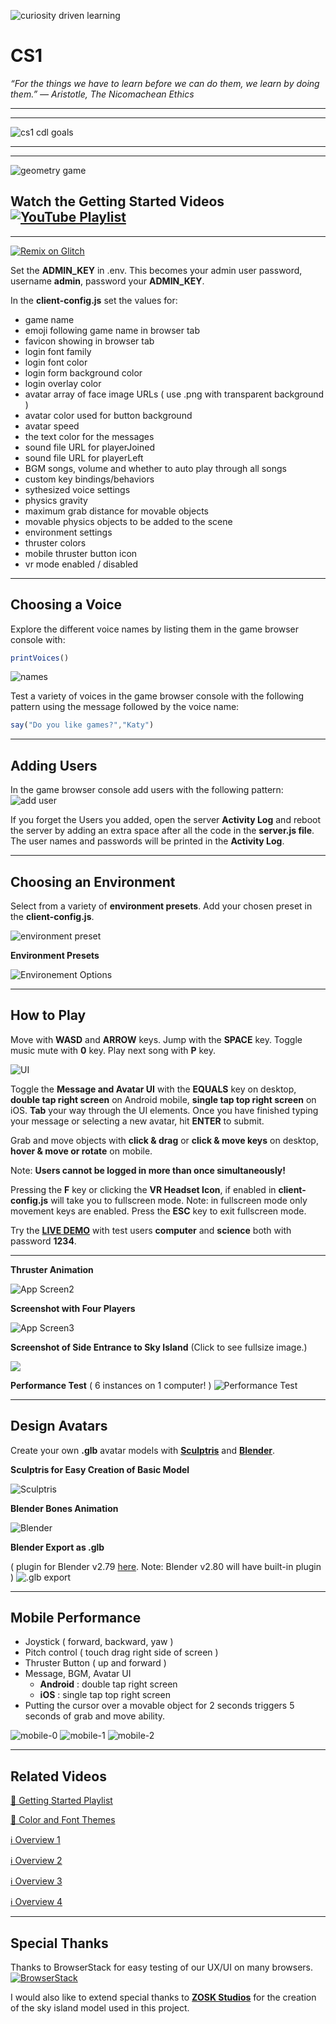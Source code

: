 ![curiosity driven learning](https://cdn.glitch.com/162b879e-fd42-40d9-8519-671d783b8c70%2Fcuriosity_driven_learning_logo.png?1537016449703) 

# CS1

*“For the things we have to learn before we can do them, we learn by doing them.” 
― Aristotle, The Nicomachean Ethics*
____
____

![cs1 cdl goals](https://cdn.glitch.com/162b879e-fd42-40d9-8519-671d783b8c70%2Fcs1_cdl_goals.png?1537027544834)
____
____

 ![geometry game](https://cdn.glitch.com/162b879e-fd42-40d9-8519-671d783b8c70%2Fgeo-game.gif?1534009918502) 

## Watch the Getting Started Videos <a href="https://youtu.be/04UIBSSw5AE?list=PLd_CKe0-tWOf-YZy6_nApH8Xg2XeHUHZm">![YouTube Playlist](https://cdn.glitch.com/162b879e-fd42-40d9-8519-671d783b8c70%2Fyt64.png?1537016897215)</a>

____

[![Remix on Glitch](https://cdn.glitch.com/2703baf2-b643-4da7-ab91-7ee2a2d00b5b%2Fremix-button.svg)](https://glitch.com/edit/#!/remix/cs1)

Set the **ADMIN_KEY** in .env. This becomes your admin user password, username **admin**, password your **ADMIN_KEY**. 

In the **client-config.js** set the values for:
  - game name
  - emoji following game name in browser tab
  - favicon showing in browser tab
  - login font family
  - login font color
  - login form background color
  - login overlay color
  - avatar array of face image URLs ( use .png with transparent background )
  - avatar color used for button background 
  - avatar speed
  - the text color for the messages
  - sound file URL for playerJoined
  - sound file URL for playerLeft
  - BGM songs, volume and whether to auto play through all songs
  - custom key bindings/behaviors
  - sythesized voice settings
  - physics gravity
  - maximum grab distance for movable objects
  - movable physics objects to be added to the scene
  - environment settings
  - thruster colors
  - mobile thruster button icon
  - vr mode enabled / disabled
____

## Choosing a Voice
  
Explore the different voice names by listing them in the game browser console with:
```js
printVoices()
```
![names](https://cdn.glitch.com/8cdffa44-0009-4d0b-89c7-731fef3fef0b%2Fnames.png?1533445633949)
 
Test a variety of voices in the game browser console with the following pattern using the message followed by the voice name:

```js
say("Do you like games?","Katy")
```
____

## Adding Users

In the game browser console add users with the following pattern:
![add user](https://cdn.glitch.com/8cdffa44-0009-4d0b-89c7-731fef3fef0b%2Fadduser.png?1533445801204)

If you forget the Users you added, open the server **Activity Log** and reboot the server by adding an extra space after all the code in the **server.js file**.  The user names and passwords will be printed in the **Activity Log**.
  
  ____
  
## Choosing an Environment

Select from a variety of **environment presets**. Add your chosen preset in the **client-config.js**.

![environment preset](https://cdn.glitch.com/162b879e-fd42-40d9-8519-671d783b8c70%2Fenvironment_preset.png)

**Environment Presets**  

![Environement Options](https://github.com/feiss/aframe-environment-component/raw/master/assets/aframeenvironment.gif?raw=true)

____

## How to Play

Move with **WASD** and **ARROW** keys.  Jump with the **SPACE** key.
Toggle music mute with **0** key. Play next song with **P** key. 

![UI](https://cdn.glitch.com/162b879e-fd42-40d9-8519-671d783b8c70%2Fui.png)

Toggle the **Message and Avatar UI** with the **EQUALS** key on desktop, **double tap right screen** on Android mobile, **single tap top right screen** on iOS. **Tab** your way through the UI elements. Once you have finished typing your message or selecting a new avatar, hit **ENTER** to submit.

Grab and move objects with **click & drag** or **click & move keys** on desktop, **hover & move or rotate** on mobile.

Note: **Users cannot be logged in more than once simultaneously!**


Pressing the **F** key or clicking the **VR Headset Icon**, if enabled in **client-config.js** will take you to fullscreen mode.  Note: in fullscreen mode only movement keys are enabled.  Press the **ESC** key to exit fullscreen mode. 

Try the <a href="https://geometry-game.glitch.me/" no-opener no-referer>**LIVE DEMO**</a> with test users **computer** and **science** both with password **1234**.


____



**Thruster Animation**

![App Screen2](https://cdn.glitch.com/97457b24-474e-42eb-9358-c8bc7bab1d9f%2Fapp-screen.gif?1533847350291)

**Screenshot with Four Players**

![App Screen3](https://cdn.glitch.com/162b879e-fd42-40d9-8519-671d783b8c70%2F4players.png?1534020052774)

**Screenshot of Side Entrance to Sky Island** (Click to see fullsize image.)

<a href="https://cdn.glitch.com/dd72d0a0-2747-40ff-8463-f7755366f80f%2Fexplore.png?1534335012603" no-opener no-referer><img src="https://cdn.glitch.com/dd72d0a0-2747-40ff-8463-f7755366f80f%2Fexplore.png?1534335012603"></a>

**Performance Test** ( 6 instances on 1 computer! )
![Performance Test](https://cdn.glitch.com/dd72d0a0-2747-40ff-8463-f7755366f80f%2Fperformanc_test_small_size.gif?1534356530693)

____

## Design Avatars

Create your own **.glb** avatar models with <a href="http://pixologic.com/sculptris/" no-opener no-referer>**Sculptris**</a> and <a href="https://www.blender.org/download/" no-opener no-referer>**Blender**</a>.

**Sculptris for Easy Creation of Basic Model**

![Sculptris](https://cdn.glitch.com/f54ba682-ab47-46e4-bf61-5e68e6053f18%2Fsculptris.png?1532961951688)

**Blender Bones Animation**

![Blender](https://cdn.glitch.com/f54ba682-ab47-46e4-bf61-5e68e6053f18%2Fblender.png?1532961633005)

**Blender Export as .glb**  

( plugin for Blender v2.79 <a href="https://github.com/KhronosGroup/glTF-Blender-Exporter" no-opener no-referer>here</a>. Note: Blender v2.80 will have built-in plugin )
![.glb export](https://cdn.glitch.com/f54ba682-ab47-46e4-bf61-5e68e6053f18%2Fexport.png?1532962417545)

____

## Mobile Performance

- Joystick ( forward, backward, yaw )
- Pitch control ( touch drag right side of screen )
- Thruster Button ( up and forward )
- Message, BGM, Avatar UI 
  - **Android** : double tap right screen  
  - **iOS** : single tap top right screen
- Putting the cursor over a movable object for 2 seconds triggers 5 seconds of grab and move ability.

![mobile-0](https://cdn.glitch.com/162b879e-fd42-40d9-8519-671d783b8c70%2Fcs1_mobile_0.jpg?1537095704997)
![mobile-1](https://cdn.glitch.com/162b879e-fd42-40d9-8519-671d783b8c70%2Fcs1_mobile_1.jpg?1537095705133)
![mobile-2](https://cdn.glitch.com/162b879e-fd42-40d9-8519-671d783b8c70%2Fcs1_mobile_2.jpg?1537095705306)

____

## Related Videos

<a href="https://youtu.be/04UIBSSw5AE?list=PLd_CKe0-tWOf-YZy6_nApH8Xg2XeHUHZm" no-opener no-referer>🏁 Getting Started Playlist</a>

<a href="https://youtu.be/5SWlbeJzCDM" no-opener no-referer>🎨 Color and Font Themes</a>

<a href="https://youtu.be/eUVZ-o8N72U" no-opener no-referer>ℹ️ Overview 1</a>

<a href="https://youtu.be/11lV0jJpN7w" no-opener no-referer>ℹ️ Overview 2</a>

<a href="https://youtu.be/SIOQWoPyXGU" no-opener no-referer>ℹ️ Overview 3</a>

<a href="https://youtu.be/PaJe14bQMCY" no-opener no-referer>ℹ️ Overview 4</a>

____

## Special Thanks

Thanks to BrowserStack for easy testing of our UX/UI on many browsers.
<a href="https://www.browserstack.com" no-opener no-referer>![BrowserStack](https://cdn.glitch.com/dd72d0a0-2747-40ff-8463-f7755366f80f%2FBrowserstack-logo%402x.png)</a>

I would also like to extend special thanks to <a href="https://sketchfab.com/ZOSK" no-opener no-referer>**ZOSK Studios**</a> for the creation of the sky island model used in this project.
